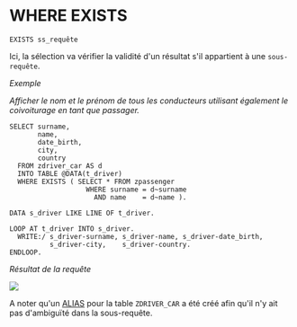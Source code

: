 # **WHERE EXISTS**

```JS
EXISTS ss_requête
```

Ici, la sélection va vérifier la validité d'un résultat s'il appartient à une `sous-requête`.

_Exemple_

_Afficher le nom et le prénom de tous les conducteurs utilisant également le coivoiturage en tant que passager._

```JS
SELECT surname,
       name,
       date_birth,
       city,
       country
  FROM zdriver_car AS d
  INTO TABLE @DATA(t_driver)
  WHERE EXISTS ( SELECT * FROM zpassenger
                   WHERE surname = d~surname
                     AND name    = d~name ).

DATA s_driver LIKE LINE OF t_driver.

LOOP AT t_driver INTO s_driver.
  WRITE:/ s_driver-surname, s_driver-name, s_driver-date_birth,
          s_driver-city,    s_driver-country.
ENDLOOP.
```

_Résultat de la requête_

![](../../ressources/12_01_30_01.png)

A noter qu'un [ALIAS](./18_From_as_alias.md) pour la table `ZDRIVER_CAR` a été créé afin qu'il n'y ait pas d'ambiguïté dans la sous-requête.

